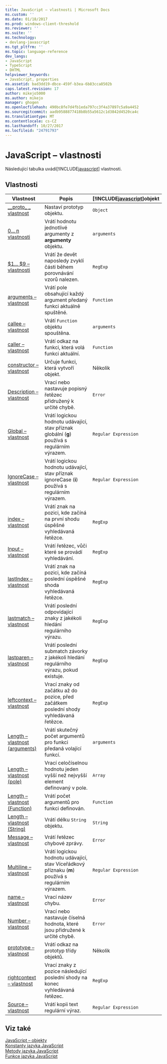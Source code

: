 ```yaml
---
title: JavaScript – vlastnosti | Microsoft Docs
ms.custom: ''
ms.date: 01/18/2017
ms.prod: windows-client-threshold
ms.reviewer: ''
ms.suite: ''
ms.technology:
- devlang-javascript
ms.tgt_pltfrm: ''
ms.topic: language-reference
dev_langs:
- JavaScript
- TypeScript
- DHTML
helpviewer_keywords:
- JavaScript, properties
ms.assetid: bad3dd19-dbce-459f-b3ea-6b83cca8502b
caps.latest.revision: 17
author: mikejo5000
ms.author: mikejo
manager: ghogen
ms.openlocfilehash: 490bc8fe7d4fb1eda797cc3f4a37897c5a9a4452
ms.sourcegitcommit: aadb9588877418b8b55a5612c1d3842d4520ca4c
ms.translationtype: MT
ms.contentlocale: cs-CZ
ms.lasthandoff: 10/27/2017
ms.locfileid: "24791793"
---
```

# <a name="javascript-properties"></a>JavaScript – vlastnosti
Následující tabulka uvádí[!INCLUDE[javascript](../../javascript/includes/javascript-md.md)] vlastnosti.  
  
## <a name="properties"></a>Vlastnosti  
  
|Vlastnost|Popis|[!INCLUDE[javascript](../../javascript/includes/javascript-md.md)]objekt|  
|--------------|-----------------|-----------------------------------------------------------------------|  
|[__proto\_ \_ vlastnost](../../javascript/reference/proto-property-object-javascript.md)|Nastaví prototyp objektu.|`Object`|  
|[0... n vlastnosti](../../javascript/reference/0-dot-dot-dot-n-properties-arguments-javascript.md)|Vrátí hodnotu jednotlivé argumenty z **argumenty** objektu.|`arguments`|  
|[$1... $9 – vlastnosti](../../javascript/reference/dollar-1-dot-dot-dot-dollar-9-properties-regexp-javascript.md)|Vrátí že devět naposledy zvyklí části během porovnávání vzorů nalezen.|`RegExp`|  
|[arguments – vlastnost](../../javascript/reference/arguments-property-function-javascript.md)|Vrátí pole obsahující každý argument předaný funkci aktuálně spuštěné.|`Function`|  
|[callee – vlastnost](../../javascript/reference/callee-property-arguments-javascript.md)|Vrátí `Function` objektu spouštěna.|`arguments`|  
|[caller – vlastnost](../../javascript/reference/caller-property-function-javascript.md)|Vrátí odkaz na funkci, která volá funkci aktuální.|`Function`|  
|[constructor – vlastnost](../../javascript/reference/constructor-property-object-javascript.md)|Určuje funkci, která vytvoří objekt.|Několik|  
|[Description – vlastnost](../../javascript/reference/description-property-error-javascript.md)|Vrací nebo nastavuje popisný řetězec přidružený k určité chybě.|`Error`|  
|[Global – vlastnost](../../javascript/reference/global-property-regular-expression-javascript.md)|Vrátí logickou hodnotu udávající, stav příznak globální (**g**) používá s regulárním výrazem.|`Regular Expression`|  
|[IgnoreCase – vlastnost](../../javascript/reference/ignorecase-property-regular-expression-javascript.md)|Vrátí logickou hodnotu udávající, stav příznak ignoreCase (**i**) používá s regulárním výrazem.|`Regular Expression`|  
|[index – vlastnost](../../javascript/reference/index-property-regexp-javascript.md)|Vrátí znak na pozici, kde začíná na první shodu úspěšné vyhledávaná řetězce.|`RegExp`|  
|[Input – vlastnost](../../javascript/reference/input-property-dollar-regexp-javascript.md)|Vrátí řetězec, vůči které se provádí vyhledávání.|`RegExp`|  
|[lastIndex – vlastnost](../../javascript/reference/lastindex-property-regexp-javascript.md)|Vrátí znak na pozici, kde začíná poslední úspěšné shoda vyhledávaná řetězce.|`RegExp`|  
|[lastmatch – vlastnost](../../javascript/reference/lastmatch-property-dollar-regexp-javascript.md)|Vrátí poslední odpovídající znaky z jakékoli hledání regulárního výrazu.|`RegExp`|  
|[lastparen – vlastnost](../../javascript/reference/lastparen-property-dollar-regexp-javascript.md)|Vrátí poslední submatch závorky z jakékoli hledání regulárního výrazu, pokud existuje.|`RegExp`|  
|[leftcontext – vlastnost](../../javascript/reference/leftcontext-property-dollar-grave-regexp-javascript.md)|Vrací znaky od začátku až do pozice, před začátkem poslední shody vyhledávaná řetězce.|`RegExp`|  
|[Length – vlastnost (arguments)](../../javascript/reference/length-property-arguments-javascript.md)|Vrátí skutečný počet argumentů pro funkci předaná volající funkcí.|`arguments`|  
|[Length – vlastnost (pole)](../../javascript/reference/length-property-array-javascript.md)|Vrací celočíselnou hodnotu jeden vyšší než nejvyšší element definovaný v pole.|`Array`|  
|[Length – vlastnost (Function)](../../javascript/reference/length-property-function-javascript.md)|Vrátí počet argumentů pro funkci definován.|`Function`|  
|[Length – vlastnost (String)](../../javascript/reference/length-property-string-javascript.md)|Vrátí délku `String` objektu.|`String`|  
|[Message – vlastnost](../../javascript/reference/message-property-error-javascript.md)|Vrátí řetězec chybové zprávy.|`Error`|  
|[Multiline – vlastnost](../../javascript/reference/multiline-property-regular-expression-javascript.md)|Vrátí logickou hodnotu udávající, stav Víceřádkový příznaku (**m**) používá s regulárním výrazem.|`Regular Expression`|  
|[name – vlastnost](../../javascript/reference/name-property-error-javascript.md)|Vrací název chybu.|`Error`|  
|[Number – vlastnost](../../javascript/reference/number-property-error-javascript.md)|Vrací nebo nastavuje číselná hodnota, které jsou přidružené k určité chybě.|`Error`|  
|[prototype – vlastnost](../../javascript/reference/prototype-property-object-javascript.md)|Vrátí odkaz na prototyp třídy objektů.|Několik|  
|[rightcontext – vlastnost](../../javascript/reference/rightcontext-property-dollar-regexp-javascript.md)|Vrací znaky z pozice následující poslední shody na konec vyhledávaná řetězec.|`RegExp`|  
|[Source – vlastnost](../../javascript/reference/source-property-regular-expression-javascript.md)|Vrátí kopii text regulární výraz.|`Regular Expression`|  
  
## <a name="see-also"></a>Viz také  
 [JavaScript – objekty](../../javascript/reference/javascript-objects.md)   
 [Konstanty jazyka JavaScript](../../javascript/reference/javascript-constants.md)   
 [Metody jazyka JavaScript](../../javascript/reference/javascript-methods.md)   
 [Funkce jazyka JavaScript](../../javascript/reference/javascript-functions.md)